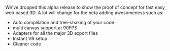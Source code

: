We've dropped this alpha release to show the proof of concept for fast easy web based 3D. A lot will change for the beta adding awesomeness such as:

+ Auto complilation and tree-shaking of your code
+ multi canvas support at 90FPS
+ Adapters for all the major 3D export files
+ Instant VR setup
+ Cleaner code
